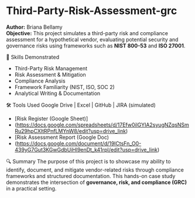 # Third-Party-Risk-Assessment-grc
**Author:** Briana Bellamy  
**Objective:**  This project simulates a third-party risk and compliance assessment for a hypothetical vendor, evaluating potential security and governance risks using frameworks such as **NIST 800-53** and **ISO 27001**.


🧠 Skills Demonstrated
- Third-Party Risk Management  
- Risk Assessment & Mitigation
- Compliance Analysis
-  Framework Familiarity (NIST, ISO, SOC 2)
-  Analytical Writing & Documentation


🛠️ Tools Used
Google Drive | Excel | GitHub | JIRA (simulated)  

- [Risk Register (Google Sheet)]
- (https://docs.google.com/spreadsheets/d/17Efw0ilGYIA2syugNZqsNSmRu29hpCXltRPnfLMYnW8/edit?usp=drive_link)
- [Risk Assessment Report (Google Doc)
- (https://docs.google.com/document/d/19lCtsFn_O0-439yG7Gut3KGwGdbUiHl9enDt_k41rpI/edit?usp=drive_link)


 🔍 Summary
 The purpose of this project is to showcase my ability to identify, document, and mitigate vendor-related risks through compliance frameworks and structured documentation. This hands-on case study demonstrates the intersection of **governance, risk, and compliance (GRC)** in a practical setting.
